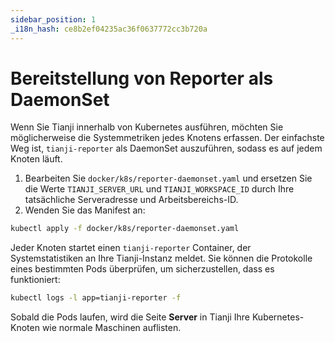 ```yaml
---
sidebar_position: 1
_i18n_hash: ce8b2ef04235ac36f0637772cc3b720a
---
```

# Bereitstellung von Reporter als DaemonSet

Wenn Sie Tianji innerhalb von Kubernetes ausführen, möchten Sie möglicherweise die Systemmetriken jedes Knotens erfassen. Der einfachste Weg ist, `tianji-reporter` als DaemonSet auszuführen, sodass es auf jedem Knoten läuft.

1. Bearbeiten Sie `docker/k8s/reporter-daemonset.yaml` und ersetzen Sie die Werte `TIANJI_SERVER_URL` und `TIANJI_WORKSPACE_ID` durch Ihre tatsächliche Serveradresse und Arbeitsbereichs-ID.
2. Wenden Sie das Manifest an:

```bash
kubectl apply -f docker/k8s/reporter-daemonset.yaml
```

Jeder Knoten startet einen `tianji-reporter` Container, der Systemstatistiken an Ihre Tianji-Instanz meldet. Sie können die Protokolle eines bestimmten Pods überprüfen, um sicherzustellen, dass es funktioniert:

```bash
kubectl logs -l app=tianji-reporter -f
```

Sobald die Pods laufen, wird die Seite **Server** in Tianji Ihre Kubernetes-Knoten wie normale Maschinen auflisten.
